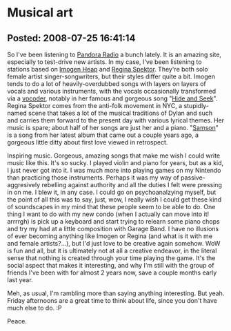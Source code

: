 Musical art
===============

Posted: 2008-07-25 16:41:14
-------------------------

So I've been listening to <a title="Pandora" href="http://www.pandora.com" target="_blank">Pandora Radio</a> a bunch lately. It is an amazing site, especially to test-drive new artists. In my case, I've been listening to stations based on <a title="Imogen Heap" href="http://www.imogenheap.co.uk/" target="_blank">Imogen Heap</a> and <a title="Regina Spektor" href="http://www.reginaspektor.com/" target="_blank">Regina Spektor</a>. They're both solo female artist singer-songwriters, but their styles differ quite a bit. Imogen tends to do a lot of heavily-overdubbed songs with layers on layers of vocals and various instruments, with the vocals occasionally transformed via a <a title="What's a Vocoder?" href="http://en.wikipedia.org/wiki/Vocoder">vocoder</a>, notably in her famous and gorgeous song "<a title="Hide and Seek video" href="http://www.youtube.com/watch?v=5cpSv2mNhhc">Hide and Seek</a>". Regina Spektor comes from the anti-folk movement in NYC, a stupidly-named scene that takes a lot of the musical traditions of Dylan and such and carries them forward to the present day with various lyrical themes. Her music is spare; about half of her songs are just her and a piano. "<a title="Video for Samson" href="http://www.youtube.com/watch?v=p62rfWxs6a8" target="_blank">Samson</a>" is a song from her latest album that came out a couple years ago, a gorgeous little ditty about first love viewed in retrospect.

Inspiring music. Gorgeous, amazing songs that make me wish I could write music like this. It's so sucky. I played violin and piano for years, but as a kid, I just never got into it. I was much more into playing games on my Nintendo than practicing those instruments. Perhaps it was my way of passive-aggresively rebelling against authority and all the duties I felt were pressing in on me. I blew it, in any case. I could go on psychoanalzying myself, but the point of all this was to say, just, wow, I really wish I could get these kind of soundscapes in my mind that these people seem to be able to do. One thing I want to do with my new condo (when I actually can move into it! arrrrgh) is pick up a keyboard and start trying to relearn some piano chops and try my had at a little composition with Garage Band. I have no illusions of ever becoming anything like Imogen or Regina (and what is it with me and female artists?...), but I'd just love to be creative again somehow. WoW is fun and all, but it is ultimately not at all a creative endeavor, in the literal sense that nothing is created through your time playing the game. It's the social aspect that makes it interesting, and why I'm still with the group of friends I've been with for almost 2 years now, save a couple months early last year.

Meh, as usual, I'm rambling more than saying anything interesting. But yeah. Friday afternoons are a great time to think about life, since you don't have much else to do. :P

Peace.
